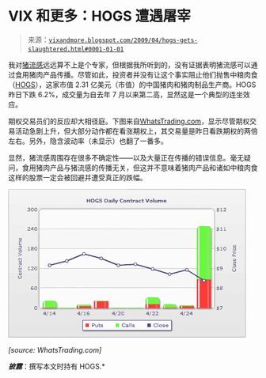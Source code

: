 <!--yml

分类：未分类

date: 2024-05-18 17:50:17

-->

# VIX 和更多：HOGS 遭遇屠宰

> 来源：[`vixandmore.blogspot.com/2009/04/hogs-gets-slaughtered.html#0001-01-01`](http://vixandmore.blogspot.com/2009/04/hogs-gets-slaughtered.html#0001-01-01)

我对[猪流感](http://en.wikipedia.org/wiki/Swine_influenza)远远算不上是个专家，但根据我所听到的，没有证据表明猪流感可以通过食用猪肉产品传播。尽管如此，投资者并没有让这个事实阻止他们抛售中粮肉食（[HOGS](http://vixandmore.blogspot.com/search/label/HOGS)），这家市值 2.31 亿美元（市值）的中国猪肉和猪肉制品生产商。HOGS 昨日下跌 6.2%，成交量为自去年 7 月以来第二高，显然这是一个典型的连坐效应。

期权交易员们的反应却大相径庭。下图来自[WhatsTrading.com](http://whatstrading.com/)，显示尽管期权交易活动急剧上升，但大部分动作都在看涨期权上，其交易量是昨日看跌期权的两倍左右。另外，隐含波动率（未显示）也翻了一番多。

显然，猪流感周围存在很多不确定性——以及大量正在传播的错误信息。毫无疑问，食用猪肉产品与猪流感的传播无关，但这并不意味着猪肉产品和诸如中粮肉食这样的股票一定会被回避并遭受真正的跌幅。

![](img/302a1cb22a05a53be8c4826e4bd3be85.png)

*[source: WhatsTrading.com]*

***披露***：撰写本文时持有 HOGS.*
